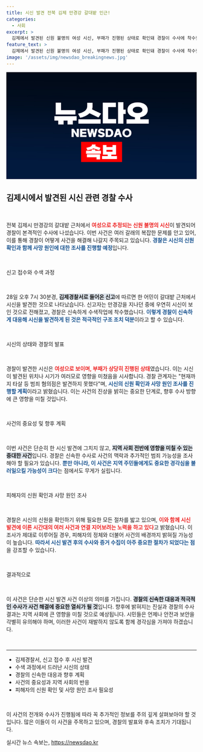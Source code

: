 ```yaml
---
title: 시신 발견 전북 김제 만경강 갈대밭 인근!
categories:
  - 사회
excerpt: >
  김제에서 발견된 신원 불명의 여성 시신, 부패가 진행된 상태로 확인돼 경찰이 수사에 착수했다. 타살 가능성은 제기되지 않았지만 사망 원인과 신원 파악에 대한 관심이 쏠리고 있다.
feature_text: >
  김제에서 발견된 신원 불명의 여성 시신, 부패가 진행된 상태로 확인돼 경찰이 수사에 착수했다. 타살 가능성은 제기되지 않았지만 사망 원인과 신원 파악에 대한 관심이 쏠리고 있다.
image: '/assets/img/newsdao_breakingnews.jpg'
---
```


<p><img src="/assets/img/newsdao_breakingnews.jpg" alt="implanttips 속보" /></p>

<h2 data-ke-size="size26">김제시에서 발견된 시신 관련 경찰 수사</h2>

<p data-ke-size="size16">&nbsp;</p>

<p>전북 김제시 만경강의 갈대밭 근처에서 <b><span style="color: #ee2323;">여성으로 추정되는 신원 불명의 시신</span></b>이 발견되어 경찰이 본격적인 수사에 나섰습니다. 이번 사건은 여러 갈래의 복잡한 문제를 안고 있어, 이를 통해 경찰이 어떻게 사건을 해결해 나갈지 주목되고 있습니다. <b><span style="color: #1a5490;">경찰은 시신의 신원 확인과 함께 사망 원인에 대한 조사를 진행할 예정</span></b>입니다.</p>

<p data-ke-size="size16">&nbsp;</p>

<p>신고 접수와 수색 과정</p>

<p data-ke-size="size16">&nbsp;</p>

<p>28일 오후 7시 30분경, <b><span style="background-color: #21538527;">김제경찰서로 들어온 신고</span></b>에 따르면 한 어민이 갈대밭 근처에서 시신을 발견한 것으로 나타났습니다. 신고자는 만경강을 지나던 중에 우연히 시신이 보인 것으로 전해졌고, 경찰은 신속하게 수색작업에 착수했습니다. <b><span style="color: #1a5490;">이렇게 경찰이 신속하게 대응해 시신을 발견하게 된 것은 적극적인 구조 조치 덕분</span></b>이라고 할 수 있습니다.</p>

<p data-ke-size="size16">&nbsp;</p>

<p>시신의 상태와 경찰의 발표</p>

<p data-ke-size="size16">&nbsp;</p>

<p>경찰이 발견한 시신은 <b><span style="color: #ee2323;">여성으로 보이며, 부패가 상당히 진행된 상태</span></b>였습니다. 이는 시신이 발견된 위치나 시기가 여러모로 영향을 미쳤음을 시사합니다. 경찰 관계자는 "현재까지 타살 등 범죄 혐의점은 발견하지 못했다"며, <b><span style="color: #1a5490;">시신의 신원 확인과 사망 원인 조사를 진행할 계획</span></b>이라고 밝혔습니다. 이는 사건의 진상을 밝히는 중요한 단계로, 향후 수사 방향에 큰 영향을 미칠 것입니다.</p>

<p data-ke-size="size16">&nbsp;</p>

<p>사건의 중요성 및 향후 계획</p>

<p data-ke-size="size16">&nbsp;</p>

<p>이번 사건은 단순히 한 시신 발견에 그치지 않고, <b><span style="background-color: #21538527;">지역 사회 전반에 영향을 미칠 수 있는 중대한 사건</span></b>입니다. 경찰은 신속한 수사로 사건의 맥락과 추가적인 범죄 가능성을 조사해야 할 필요가 있습니다. <b><span style="color: #1a5490;">뿐만 아니라, 이 사건은 지역 주민들에게도 중요한 경각심을 불러일으킬 가능성이 크다</span></b>는 점에서도 무게가 실립니다.</p>

<p data-ke-size="size16">&nbsp;</p>

<p>피해자의 신원 확인과 사망 원인 조사</p>

<p data-ke-size="size16">&nbsp;</p>

<p>경찰은 시신의 신원을 확인하기 위해 필요한 모든 절차를 밟고 있으며, <b><span style="color: #ee2323;">이와 함께 시신 발견에 이른 시간대의 여러 사건과 연결 지어보려는 노력을 하고 있다</span></b>고 밝혔습니다. 이 조사가 제대로 이루어질 경우, 피해자의 정체와 더불어 사건의 배경까지 밝혀질 가능성이 높습니다. <b><span style="color: #1a5490;">따라서 시신 발견 후의 수사와 증거 수집이 아주 중요한 절차가 되었다는 점</span></b>을 강조할 수 있습니다.</p>

<p data-ke-size="size16">&nbsp;</p>

<p>결과적으로</p>

<p data-ke-size="size16">&nbsp;</p>

<p>이 사건은 단순한 시신 발견 사건 이상의 의미를 가집니다. <b><span style="background-color: #21538527;">경찰의 신속한 대응과 적극적인 수사가 사건 해결에 중요한 열쇠가 될 것</span></b>입니다. 향후에 밝혀지는 진실과 경찰의 수사 결과는 지역 사회에 큰 영향을 미칠 것으로 예상됩니다. 시민들은 언제나 안전과 보안을 각별히 유의해야 하며, 이러한 사건이 재발하지 않도록 함께 경각심을 가져야 하겠습니다.</p>

<p data-ke-size="size16">&nbsp;</p>

<hr>

<ul>
<li>김제경찰서, 신고 접수 후 시신 발견</li>
<li>수색 과정에서 드러난 시신의 상태</li>
<li>경찰의 신속한 대응과 향후 계획</li>
<li>사건의 중요성과 지역 사회의 반응</li>
<li>피해자의 신원 확인 및 사망 원인 조사 필요성</li>
</ul>

<p data-ke-size="size16">&nbsp;</p>

<p>이 사건의 전개와 수사가 진행됨에 따라 꼭 추가적인 정보를 주의 깊게 살펴보아야 할 것입니다. 많은 이들이 이 사건을 주목하고 있으며, 경찰의 발표와 후속 조치가 기대됩니다.</p>
실시간 뉴스 속보는, <a href="https://newsdao.kr" rel="dofollow">https://newsdao.kr</a>


